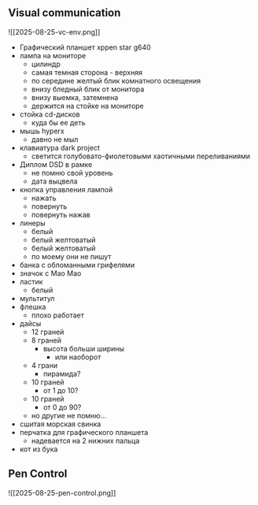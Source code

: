 ## Visual communication

![[2025-08-25-vc-env.png]]

- Графический планшет xppen star g640
- лампа на мониторе
	- цилиндр
	- самая темная сторона - верхняя 
	- по середине желтый блик комнатного освещения
	- внизу бледный блик от монитора
	- внизу выемка, затемнена
	- держится на стойке на мониторе
- стойка cd-дисков
	- куда бы ее деть
- мышь hyperx
	- давно не мыл
- клавиатура dark project
	- светится голубовато-фиолетовыми хаотичными переливаниями
- Диплом DSD в рамке
	- не помню свой уровень
	- дата выцвела
- кнопка управления лампой
	- нажать
	- повернуть
	- повернуть нажав
- линеры
	- белый
	- белый желтоватый
	- белый желтоватый
	- по моему они не пишут
- банка с обломанными грифелями
- значок с Мао Мао
- ластик
	- белый
- мультитул
- флешка
	- плохо работает
- дайсы
	- 12 граней
	- 8 граней
		- высота больши ширины
			- или наоборот
	- 4 грани
		- пирамида?
	- 10 граней
		- от 1 до 10?
	- 10 граней
		- от 0 до 90?
	- но другие не помню...
- сшитая морская свинка
- перчатка для графического планшета
	- надевается на 2 нижних пальца
- кот из бука

## Pen Control

![[2025-08-25-pen-control.png]]

